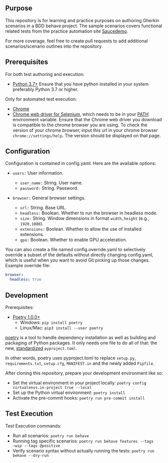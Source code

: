 ## Purpose
This repository is for learning and practice purposes on authoring Gherkin scenarios in a BDD behave project.
The sample scenarios covers functional related tests from the practice automation site [Saucedemo](https://www.saucedemo.com/).

For more coverage, feel free to create pull requests to add additional scenarios/scenario outlines into the repository.

## Prerequisites
For both test authoring and execution:

* [Python 3.7+](https://www.python.org)
  Ensure that you have python installed in your system preferably Python 3.7 or higher.

Only for automated test execution:

* [Chrome](https://www.google.com/chrome)
* [Chrome web driver for Selenium](https://sites.google.com/a/chromium.org/chromedriver/downloads),
  which needs to be in your [PATH](https://zwbetz.com/download-chromedriver-binary-and-add-to-your-path-for-automated-functional-testing/) environment variable.
  Ensure that the Chrome web driver you download is compatible to the chrome browser you are using.
  To check the version of your chrome browser, input this url in your chrome browser `chrome://settings/help`.
  The version should be displayed on that page.

## Configuration
Configuration is contained in config.yaml. Here are the available options:

* `users:` User information.
  * `user_name:` String. User name.
  * `password:` String. Password.

* `browser:` General browser settings.
  * `url:` String. Base URL.
  * `headless:` Boolean. Whether to run the browser in headless mode.
  * `size:` String. Window dimensions in format `width,height` (e.g., `1920,1080`).
  * `extensions:` Boolean. Whether to allow the use of installed extensions.
  * `gpu:` Boolean. Whether to enable GPU acceleration.

You can also create a file named config.override.yaml to selectively override
a subset of the defaults without directly changing config.yaml, which is useful
when you want to avoid Git picking up those changes. Example override file:

```yaml
browser:
  headless: true
```

## Development
Prerequisites:

* [Poetry 1.0.0+](https://github.com/python-poetry/poetry)
  * Windows: `pip install poetry`
  * Linux/Mac: `pip3 install --user poetry`

[poetry](https://github.com/python-poetry/poetry) is a tool to handle dependency installation as well as building and packaging of Python packages. It only needs one file to do all of that: the new, [standardized](https://www.python.org/dev/peps/pep-0518/) `pyproject.toml`.

In other words, poetry uses pyproject.toml to replace `setup.py`, `requirements.txt`, `setup.cfg`, `MANIFEST.in` and the newly added `Pipfile`.

After cloning this repository, prepare your development environment like so:

* Set the virtual environment in your project locally: `poetry config virtualenvs.in-project true --local`
* Set up the Python virtual environment: `poetry install`
* Activate the pre-commit hooks: `poetry run pre-commit install`


## Test Execution
Test Execution commands:

* Run all scenarios: `poetry run behave`
* Running tag specific scenarios: `poetry run behave features --tags ~wip --tags @positive`
* Verify scenario syntax without actually running the tests: `poetry run behave --dry-run`
